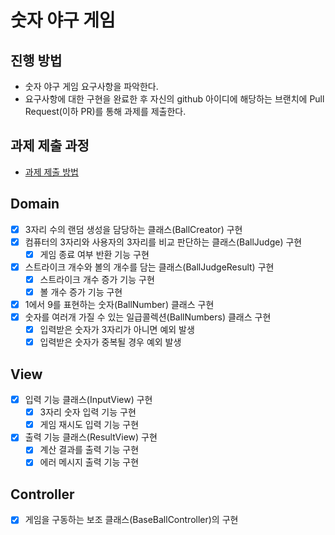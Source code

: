 # 숫자 야구 게임
## 진행 방법
* 숫자 야구 게임 요구사항을 파악한다.
* 요구사항에 대한 구현을 완료한 후 자신의 github 아이디에 해당하는 브랜치에 Pull Request(이하 PR)를 통해 과제를 제출한다.

## 과제 제출 과정
* [과제 제출 방법](https://github.com/next-step/nextstep-docs/tree/master/precourse)

## Domain
- [X] 3자리 수의 랜덤 생성을 담당하는 클래스(BallCreator) 구현
- [X] 컴퓨터의 3자리와 사용자의 3자리를 비교 판단하는 클래스(BallJudge) 구현
  - [X] 게임 종료 여부 반환 기능 구현
- [X] 스트라이크 개수와 볼의 개수를 담는 클래스(BallJudgeResult) 구현
  - [X] 스트라이크 개수 증가 기능 구현
  - [X] 볼 개수 증가 기능 구현
- [X] 1에서 9를 표현하는 숫자(BallNumber) 클래스 구현
- [X] 숫자를 여러개 가질 수 있는 일급콜렉션(BallNumbers) 클래스 구현
  - [X] 입력받은 숫자가 3자리가 아니면 예외 발생
  - [X] 입력받은 숫자가 중복될 경우 예외 발생

## View
- [X] 입력 기능 클래스(InputView) 구현
  - [X] 3자리 숫자 입력 기능 구현
  - [X] 게임 재시도 입력 기능 구현
- [X] 출력 기능 클래스(ResultView) 구현 
  - [X] 계산 결과를 출력 기능 구현
  - [X] 에러 메시지 출력 기능 구현

## Controller
- [X] 게임을 구동하는 보조 클래스(BaseBallController)의 구현
